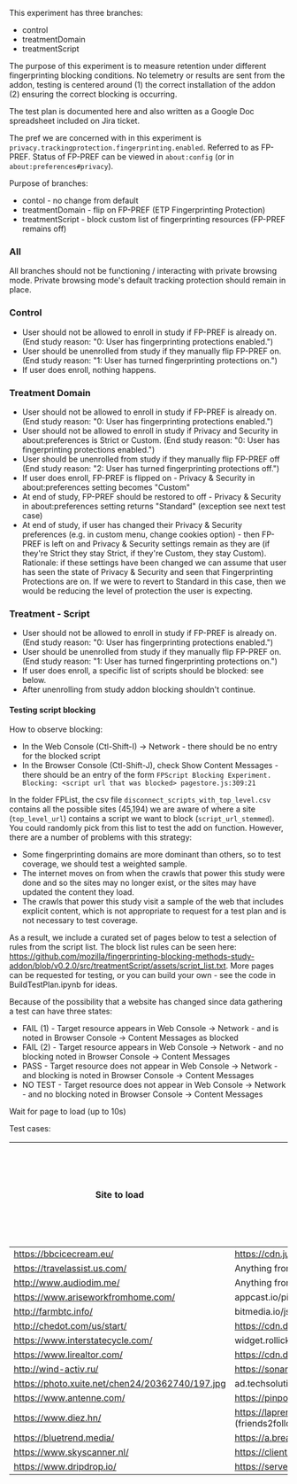 This experiment has three branches:
* control
* treatmentDomain
* treatmentScript

The purpose of this experiment is to measure retention under different fingerprinting blocking conditions. No telemetry or results are sent from the addon, testing is centered around (1) the correct installation of the addon (2) ensuring the correct blocking is occurring.

The test plan is documented here and also written as a Google Doc spreadsheet included on Jira ticket.

The pref we are concerned with in this experiment is `privacy.trackingprotection.fingerprinting.enabled`. Referred to as FP-PREF. Status of FP-PREF can be viewed in `about:config` (or in `about:preferences#privacy`).

Purpose of branches:
* contol - no change from default
* treatmentDomain - flip on FP-PREF (ETP Fingerprinting Protection)
* treatmentScript - block custom list of fingerprinting resources (FP-PREF remains off)

### All

All branches should not be functioning / interacting with private browsing mode. Private browsing mode's default tracking protection should remain in place.


### Control

* User should not be allowed to enroll in study if FP-PREF is already on. (End study reason: "0: User has fingerprinting protections enabled.")
* User should be unenrolled from study if they manually flip FP-PREF on.  (End study reason: "1: User has turned fingerprinting protections on.")
* If user does enroll, nothing happens.


### Treatment Domain

* User should not be allowed to enroll in study if FP-PREF is already on. (End study reason: "0: User has fingerprinting protections enabled.")
* User should not be allowed to enroll in study if Privacy and Security in about:preferences is Strict or Custom. (End study reason: "0: User has fingerprinting protections enabled.")
* User should be unenrolled from study if they manually flip FP-PREF off (End study reason: "2: User has turned fingerprinting protections off.")
* If user does enroll, FP-PREF is flipped on - Privacy & Security in about:preferences setting becomes "Custom"
* At end of study, FP-PREF should be restored to off - Privacy & Security in about:preferences setting returns "Standard" (exception see next test case)
* At end of study, if user has changed their Privacy & Security preferences (e.g. in custom menu, change cookies option) - then FP-PREF is left on and Privacy & Security settings remain as they are (if they're Strict they stay Strict, if they're Custom, they stay Custom). Rationale: if these settings have been changed we can assume that user has seen the state of Privacy & Security and seen that Fingerprinting Protections are on. If we were to revert to Standard in this case, then we would be reducing the level of protection the user is expecting.


### Treatment - Script

* User should not be allowed to enroll in study if FP-PREF is already on. (End study reason: "0: User has fingerprinting protections enabled.")
* User should be unenrolled from study if they manually flip FP-PREF on.  (End study reason: "1: User has turned fingerprinting protections on.")
* If user does enroll, a specific list of scripts should be blocked: see below.
* After unenrolling from study addon blocking shouldn't continue.


#### Testing script blocking 

How to observe blocking:
* In the Web Console (Ctl-Shift-I) -> Network - there should be no entry for the blocked script
* In the Browser Console (Ctl-Shift-J), check Show Content Messages - there should be an entry of the form `FPScript Blocking Experiment. Blocking: <script url that was blocked> pagestore.js:309:21`

In the folder FPList, the csv file `disconnect_scripts_with_top_level.csv` contains all the possible sites (45,194) we are aware of where a site (`top_level_url`) contains a script we want to block (`script_url_stemmed`). You could randomly pick from this list to test the add on function. However, there are a number of problems with this strategy:
* Some fingerprinting domains are more dominant than others, so to test coverage, we should test a weighted sample.
* The internet moves on from when the crawls that power this study were done and so the sites may no longer exist, or the sites may have updated the content they load.
* The crawls that power this study visit a sample of the web that includes explicit content, which is not appropriate to request for a test plan and is not necessary to test coverage.

As a result, we include a curated set of pages below to test a selection of rules from the script list.  The block list rules can be seen here: https://github.com/mozilla/fingerprinting-blocking-methods-study-addon/blob/v0.2.0/src/treatmentScript/assets/script_list.txt. More pages can be requested for testing, or you can build your own - see the code in BuildTestPlan.ipynb for ideas.

Because of the possibility that a website has changed since data gathering a test can have three states:
* FAIL (1) - Target resource appears in Web Console -> Network - and is noted in Browser Console -> Content Messages as blocked
* FAIL (2) - Target resource appears in Web Console -> Network - and no blocking noted in Browser Console -> Content Messages
* PASS - Target resource does not appear in Web Console -> Network - and blocking is noted in Browser Console -> Content Messages
* NO TEST - Target resource does not appear in Web Console -> Network - and no blocking noted in Browser Console -> Content Messages

Wait for page to load (up to 10s)

Test cases:

| Site to load                                    | Expected blocked resource (Rule)                                                                                                                                    | Possible result states:FAIL (1), FAIL (2), PASS, NO RESULTSee Intro or TESTPLAN.md for more info. |
|-------------------------------------------------|---------------------------------------------------------------------------------------------------------------------------------------------------------------------|---------------------------------------------------------------------------------------------------|
| https://bbcicecream.eu/                         | https://cdn.justuno.com/mwgt_4.1.js?v=2.95 (||justuno.com/*mwgt_4.1.js^)                                                                                            |                                                                                                   |
| https://travelassist.us.com/                    | Anything from clickguard.com e.g. https://io.clickguard.com/s/cHJvdGVjdG9y/PW6E3JNr                                                                                 |                                                                                                   |
| http://www.audiodim.me/                         | Anything from hilltopads.net e.g. http://hilltopads.net/p                                                                                                           |                                                                                                   |
| https://www.ariseworkfromhome.com/              | appcast.io/pixels/*.js e.g. https://click.appcast.io/pixels/generic1-5191.js                                                                                        |                                                                                                   |
| http://farmbtc.info/                            | bitmedia.io/js/adbybm.js/* e.g. https://ad.bitmedia.io/js/adbybm.js/5db6f347494d9f39e109ce40                                                                        |                                                                                                   |
| http://chedot.com/us/start/                     | https://cdn.doubleverify.com/dvbs_src.js (doubleverify.com/dv*.js)                                                                                                  |                                                                                                   |
| https://www.interstatecycle.com/                | widget.rollick.io/* e.g. https://widget.rollick.io/01300                                                                                                            |                                                                                                   |
| https://www.lirealtor.com/                      | https://cdn.doubleverify.com/dvtp_src.js (doubleverify.com/dv*.js)                                                                                                  |                                                                                                   |
| http://wind-activ.ru/                           | https://sonar.semantiqo.com/c82up/checking.js (||semantiqo.com/*checking.js^)                                                                                       |                                                                                                   |
| https://photo.xuite.net/chen24/20362740/197.jpg | ad.techsolutions.com.tw/sdk/adtechsolutions.js (techsolutions.com.tw/*adtechsolutions.js)                                                                           |                                                                                                   |
| https://www.antenne.com/                        | https://pinpoll.com/global.js (pinpoll.com/*global.js)                                                                                                              |                                                                                                   |
| https://www.diez.hn/                            | https://laprensa.friends2follow.com/sites/all/modules/friends2follow/dist/friends2follow_socialstack.min.js (friends2follow.com/*friends2follow_socialstack.min.js) |                                                                                                   |
| https://bluetrend.media/                        | https://a.breaktime.com.tw/js/au.js?spj=Y9LSW18 (breaktime.com.tw/*au.js)                                                                                           |                                                                                                   |
| https://www.skyscanner.nl/                      | https://client.perimeterx.net/PXrf8vapwA/main.min.js (perimeterx.net/*main.min.js)                                                                                  |                                                                                                   |
| https://www.dripdrop.io/                        | https://serve.albacross.com/track.js (albacross.com/*track.js)                                                                                                      |                                                                                                   